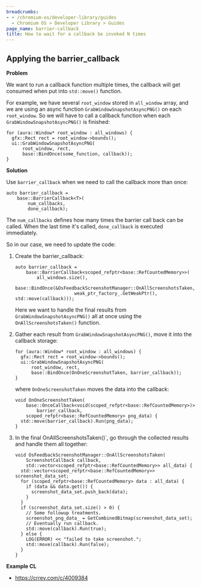 ```yaml
---
breadcrumbs:
- - /chromium-os/developer-library/guides
  - Chromium OS > Developer Library > Guides
page_name: barrier-callback
title: How to wait for a callback be invoked N times
---
```


## Applying the barrier_callback

**Problem**

We want to run a callback function multiple times, the callback will get
consumed when put into `std::move()` function.

For example, we have several `root_window` stored in `all_window` array, and we
are using an async function `GrabWindowSnapshotAsyncPNG()` on each
`root_window`. So we will have to call a callback function when each
`GrabWindowSnapshotAsyncPNG()` is finished:

```
for (aura::Window* root_window : all_windows) {
  gfx::Rect rect = root_window->bounds();
  ui::GrabWindowSnapshotAsyncPNG(
      root_window, rect,
      base::BindOnce(some_function, callback));
}
```

**Solution**

Use `barrier_callback` when we need to call the callback more than once:

```
auto barrier_callback =
    base::BarrierCallback<T>(
        num_callbacks,
        done_callback);
```

The `num_callbacks` defines how many times the barrier call back can be
called. When the last time it's called, `done_callback` is executed immediately.

So in our case, we need to update the code:

1.  Create the barrier_callback:

    ```
    auto barrier_callback =
        base::BarrierCallback<scoped_refptr<base::RefCountedMemory>>(
            all_windows.size(),
            base::BindOnce(&OsFeedbackScreenshotManager::OnAllScreenshotsTaken,
                          weak_ptr_factory_.GetWeakPtr(), std::move(callback)));
    ```

    Here we want to handle the final results from `GrabWindowSnapshotAsyncPNG()`
    all at once using the `OnAllScreenshotsTaken()` function.

2.  Gather each result from `GrabWindowSnapshotAsyncPNG()`, move it into the
    callback storage:

    ```
    for (aura::Window* root_window : all_windows) {
      gfx::Rect rect = root_window->bounds();
      ui::GrabWindowSnapshotAsyncPNG(
          root_window, rect,
          base::BindOnce(OnOneScreenshotTaken, barrier_callback));
    }
    ```

    where `OnOneScreenshotTaken` moves the data into the callback:

    ```
    void OnOneScreenshotTaken(
        base::OnceCallback<void(scoped_refptr<base::RefCountedMemory>)>
            barrier_callback,
        scoped_refptr<base::RefCountedMemory> png_data) {
      std::move(barrier_callback).Run(png_data);
    }
    ```

3.  In the final OnAllScreenshotsTaken()`, go through the collected results and
    handle them all together:

    ```
    void OsFeedbackScreenshotManager::OnAllScreenshotsTaken(
        ScreenshotCallback callback,
        std::vector<scoped_refptr<base::RefCountedMemory>> all_data) {
      std::vector<scoped_refptr<base::RefCountedMemory>> screenshot_data_set;
      for (scoped_refptr<base::RefCountedMemory> data : all_data) {
        if (data && data.get()) {
          screenshot_data_set.push_back(data);
        }
      }
      if (screenshot_data_set.size() > 0) {
        // Some followup treatments.
        screenshot_png_data_ = GetCombinedBitmap(screenshot_data_set);
        // Eventually run callback.
        std::move(callback).Run(true);
      } else {
        LOG(ERROR) << "failed to take screenshot.";
        std::move(callback).Run(false);
      }
    }
    ```

**Example CL**

*   https://crrev.com/c/4009384
